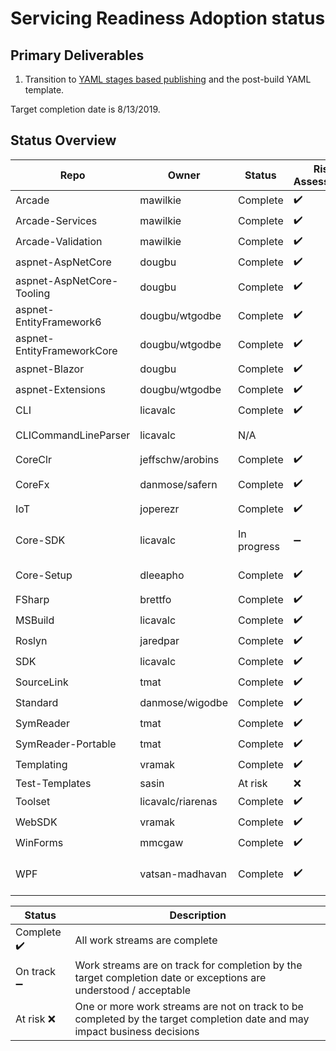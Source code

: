 # Servicing Readiness Adoption status

## Primary Deliverables

1. Transition to [YAML stages based publishing](./CorePackages/YamlStagesPublishing.md) and the post-build YAML template.

Target completion date is 8/13/2019.

## Status Overview

| Repo                       | Owner            | Status   | Risk Assessment                                                                      | Notes|
| ---------------------------| ---------------- | -------- |--------------------------------------------------------------------------------------| -----|
| Arcade                     | mawilkie         | Complete | ✔️ | |
| Arcade-Services            | mawilkie         | Complete | ✔️ | |
| Arcade-Validation          | mawilkie         | Complete | ✔️ | |
| aspnet-AspNetCore          | dougbu           | Complete | ✔️ | |
| aspnet-AspNetCore-Tooling  | dougbu           | Complete | ✔️ | |
| aspnet-EntityFramework6    | dougbu/wtgodbe   | Complete | ✔️ | |
| aspnet-EntityFrameworkCore | dougbu/wtgodbe   | Complete | ✔️ | |
| aspnet-Blazor              | dougbu           | Complete | ✔️ | |
| aspnet-Extensions          | dougbu/wtgodbe   | Complete | ✔️ | |
| CLI                        | licavalc         | Complete | ✔️ | |
| CLICommandLineParser       | licavalc         | N/A | |  This repo is not being developed anymore. We are taking a pinned version of it |
| CoreClr                    | jeffschw/arobins | Complete | ✔️ | |
| CoreFx                     | danmose/safern   | Complete | ✔️ | SourceLink validation disabled: https://github.com/dotnet/arcade/issues/3603 |
| IoT                        | joperezr         | Complete | ✔️ | |
| Core-SDK                   | licavalc         | In progress | ➖ |  Working in parallel.Will need https://github.com/dotnet/arcade/issues/3607 to be done before completing. |
| Core-Setup                 | dleeapho         | Complete | ✔️ | Uses workarounds and skips most validation. Uses custom publish steps. |
| FSharp                     | brettfo          | Complete | ✔️ | |
| MSBuild                    | licavalc         | Complete | ✔️ | |
| Roslyn                     | jaredpar         | Complete | ✔️ |  Complete with source link validation disabled |
| SDK                        | licavalc         | Complete | ✔️ | |
| SourceLink                 | tmat             | Complete | ✔️ | |
| Standard                   | danmose/wigodbe  | Complete | ✔️ | |
| SymReader                  | tmat             | Complete | ✔️ | |
| SymReader-Portable         | tmat             | Complete | ✔️ | |
| Templating                 | vramak           | Complete | ✔️ | |
| Test-Templates             | sasin            | At risk  | ❌ |  No plan available |
| Toolset                    | licavalc/riarenas| Complete | ✔️ | |
| WebSDK                     | vramak           | Complete | ✔️ | |
| WinForms                   | mmcgaw           | Complete | ✔️ | |
| WPF                        | vatsan-madhavan  | Complete | ✔️ | Some reliability problems being observed, for e.g., https://github.com/dotnet/arcade/issues/3609| 

| Status     | Description |
| ---------- | ----------- |
| Complete ✔️| All work streams are complete |
| On track ➖| Work streams are on track for completion by the target completion date or exceptions are understood / acceptable |
| At risk  ❌| One or more work streams are not on track to be completed by the target completion date and may impact business decisions |
